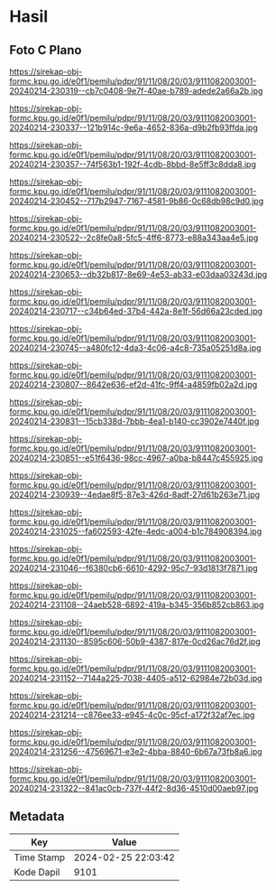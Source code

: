 # Hasil

## Foto C Plano

https://sirekap-obj-formc.kpu.go.id/e0f1/pemilu/pdpr/91/11/08/20/03/9111082003001-20240214-230319--cb7c0408-9e7f-40ae-b789-adede2a66a2b.jpg

https://sirekap-obj-formc.kpu.go.id/e0f1/pemilu/pdpr/91/11/08/20/03/9111082003001-20240214-230337--121b914c-9e6a-4652-836a-d9b2fb93ffda.jpg

https://sirekap-obj-formc.kpu.go.id/e0f1/pemilu/pdpr/91/11/08/20/03/9111082003001-20240214-230357--74f563b1-192f-4cdb-8bbd-8e5ff3c8dda8.jpg

https://sirekap-obj-formc.kpu.go.id/e0f1/pemilu/pdpr/91/11/08/20/03/9111082003001-20240214-230452--717b2947-7167-4581-9b86-0c68db98c9d0.jpg

https://sirekap-obj-formc.kpu.go.id/e0f1/pemilu/pdpr/91/11/08/20/03/9111082003001-20240214-230522--2c8fe0a8-5fc5-4ff6-8773-e88a343aa4e5.jpg

https://sirekap-obj-formc.kpu.go.id/e0f1/pemilu/pdpr/91/11/08/20/03/9111082003001-20240214-230653--db32b817-8e69-4e53-ab33-e03daa03243d.jpg

https://sirekap-obj-formc.kpu.go.id/e0f1/pemilu/pdpr/91/11/08/20/03/9111082003001-20240214-230717--c34b64ed-37b4-442a-8e1f-56d66a23cded.jpg

https://sirekap-obj-formc.kpu.go.id/e0f1/pemilu/pdpr/91/11/08/20/03/9111082003001-20240214-230745--a480fc12-4da3-4c06-a4c8-735a05251d8a.jpg

https://sirekap-obj-formc.kpu.go.id/e0f1/pemilu/pdpr/91/11/08/20/03/9111082003001-20240214-230807--8642e636-ef2d-41fc-9ff4-a4859fb02a2d.jpg

https://sirekap-obj-formc.kpu.go.id/e0f1/pemilu/pdpr/91/11/08/20/03/9111082003001-20240214-230831--15cb338d-7bbb-4ea1-b140-cc3902e7440f.jpg

https://sirekap-obj-formc.kpu.go.id/e0f1/pemilu/pdpr/91/11/08/20/03/9111082003001-20240214-230851--e51f6436-98cc-4967-a0ba-b8447c455925.jpg

https://sirekap-obj-formc.kpu.go.id/e0f1/pemilu/pdpr/91/11/08/20/03/9111082003001-20240214-230939--4edae8f5-87e3-426d-8adf-27d61b263e71.jpg

https://sirekap-obj-formc.kpu.go.id/e0f1/pemilu/pdpr/91/11/08/20/03/9111082003001-20240214-231025--fa602593-42fe-4edc-a004-b1c784908394.jpg

https://sirekap-obj-formc.kpu.go.id/e0f1/pemilu/pdpr/91/11/08/20/03/9111082003001-20240214-231046--f6380cb6-6610-4292-95c7-93d1813f7871.jpg

https://sirekap-obj-formc.kpu.go.id/e0f1/pemilu/pdpr/91/11/08/20/03/9111082003001-20240214-231108--24aeb528-6892-419a-b345-356b852cb863.jpg

https://sirekap-obj-formc.kpu.go.id/e0f1/pemilu/pdpr/91/11/08/20/03/9111082003001-20240214-231130--8595c606-50b9-4387-817e-0cd26ac76d2f.jpg

https://sirekap-obj-formc.kpu.go.id/e0f1/pemilu/pdpr/91/11/08/20/03/9111082003001-20240214-231152--7144a225-7038-4405-a512-62984e72b03d.jpg

https://sirekap-obj-formc.kpu.go.id/e0f1/pemilu/pdpr/91/11/08/20/03/9111082003001-20240214-231214--c876ee33-e945-4c0c-95cf-a172f32af7ec.jpg

https://sirekap-obj-formc.kpu.go.id/e0f1/pemilu/pdpr/91/11/08/20/03/9111082003001-20240214-231256--47569671-e3e2-4bba-8840-6b67a73fb8a6.jpg

https://sirekap-obj-formc.kpu.go.id/e0f1/pemilu/pdpr/91/11/08/20/03/9111082003001-20240214-231322--841ac0cb-737f-44f2-8d36-4510d00aeb97.jpg


## Metadata

| Key        | Value               |
| ---------- | ------------------- |
| Time Stamp | 2024-02-25 22:03:42 |
| Kode Dapil | 9101                |



